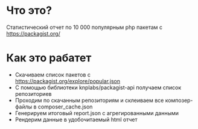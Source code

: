 # Что это?

Статистический отчет по 10 000 популярным php пакетам с https://packagist.org/

# Как это рабатет

- Cкачиваем список пакетов с https://packagist.org/explore/popular.json
- С помощью библиотеки knplabs/packagist-api получаем список репозиториев
- Проходим по скачанным репозиториям и склеиваем все композер-файлы в composer_cache.json
- Генерируем итоговый report.json с агрегированными данными
- Рендерим данные в удобочитаемый html отчет
